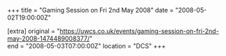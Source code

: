 +++
title = "Gaming Session on Fri 2nd May 2008"
date = "2008-05-02T19:00:00Z"

[extra]
original = "https://uwcs.co.uk/events/gaming-session-on-fri-2nd-may-2008-1474489008377/"    
end = "2008-05-03T07:00:00Z"
location = "DCS"
+++




